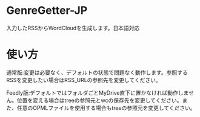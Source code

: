 # GenreGetter-JP
入力したRSSからWordCloudを生成します。日本語対応

# 使い方
通常版:変更は必要なく、デフォルトの状態で問題なく動作します。参照するRSSを変更したい場合はRSS_URLの参照先を変更してください。

Feedly版:デフォルトではフォルダごとMyDrive直下に置かなければ動作しません。位置を変える場合はtreeの参照元とwcの保存先を変更してください。また、任意のOPMLファイルを使用する場合もtreeの参照元を変更してください。
